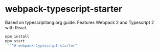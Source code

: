 # webpack-typescript-starter

Based on typescriptlang.org guide.
Features Webpack 2 and Typescript 2 with React.

```bash
npm install
npm start
```"# webpack-typescript-starter" 

